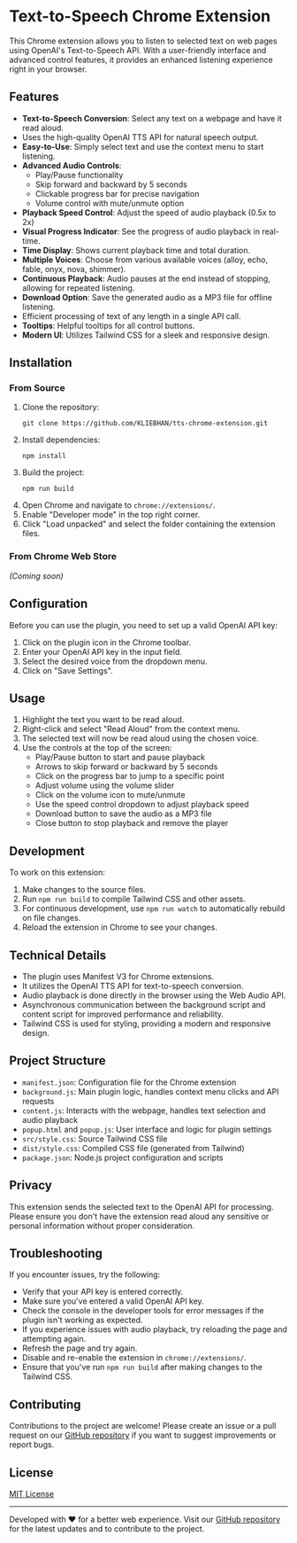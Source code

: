 # Text-to-Speech Chrome Extension

This Chrome extension allows you to listen to selected text on web pages using OpenAI's Text-to-Speech API. With a user-friendly interface and advanced control features, it provides an enhanced listening experience right in your browser.

## Features

- **Text-to-Speech Conversion**: Select any text on a webpage and have it read aloud.
- Uses the high-quality OpenAI TTS API for natural speech output.
- **Easy-to-Use**: Simply select text and use the context menu to start listening.
- **Advanced Audio Controls**: 
  - Play/Pause functionality
  - Skip forward and backward by 5 seconds
  - Clickable progress bar for precise navigation
  - Volume control with mute/unmute option
- **Playback Speed Control**: Adjust the speed of audio playback (0.5x to 2x)
- **Visual Progress Indicator**: See the progress of audio playback in real-time.
- **Time Display**: Shows current playback time and total duration.
- **Multiple Voices**: Choose from various available voices (alloy, echo, fable, onyx, nova, shimmer).
- **Continuous Playback**: Audio pauses at the end instead of stopping, allowing for repeated listening.
- **Download Option**: Save the generated audio as a MP3 file for offline listening.
- Efficient processing of text of any length in a single API call.
- **Tooltips**: Helpful tooltips for all control buttons.
- **Modern UI**: Utilizes Tailwind CSS for a sleek and responsive design.

## Installation

### From Source
1. Clone the repository:
   ```
   git clone https://github.com/KLIEBHAN/tts-chrome-extension.git
   ```
2. Install dependencies:
   ```
   npm install
   ```
3. Build the project:
   ```
   npm run build
   ```
4. Open Chrome and navigate to `chrome://extensions/`.
5. Enable "Developer mode" in the top right corner.
6. Click "Load unpacked" and select the folder containing the extension files.

### From Chrome Web Store
*(Coming soon)*

## Configuration

Before you can use the plugin, you need to set up a valid OpenAI API key:

1. Click on the plugin icon in the Chrome toolbar.
2. Enter your OpenAI API key in the input field.
3. Select the desired voice from the dropdown menu.
4. Click on "Save Settings".

## Usage

1. Highlight the text you want to be read aloud.
2. Right-click and select "Read Aloud" from the context menu.
3. The selected text will now be read aloud using the chosen voice.
4. Use the controls at the top of the screen:
   - Play/Pause button to start and pause playback
   - Arrows to skip forward or backward by 5 seconds
   - Click on the progress bar to jump to a specific point
   - Adjust volume using the volume slider
   - Click on the volume icon to mute/unmute
   - Use the speed control dropdown to adjust playback speed
   - Download button to save the audio as a MP3 file
   - Close button to stop playback and remove the player

## Development

To work on this extension:

1. Make changes to the source files.
2. Run `npm run build` to compile Tailwind CSS and other assets.
3. For continuous development, use `npm run watch` to automatically rebuild on file changes.
4. Reload the extension in Chrome to see your changes.

## Technical Details

- The plugin uses Manifest V3 for Chrome extensions.
- It utilizes the OpenAI TTS API for text-to-speech conversion.
- Audio playback is done directly in the browser using the Web Audio API.
- Asynchronous communication between the background script and content script for improved performance and reliability.
- Tailwind CSS is used for styling, providing a modern and responsive design.

## Project Structure

- `manifest.json`: Configuration file for the Chrome extension
- `background.js`: Main plugin logic, handles context menu clicks and API requests
- `content.js`: Interacts with the webpage, handles text selection and audio playback
- `popup.html` and `popup.js`: User interface and logic for plugin settings
- `src/style.css`: Source Tailwind CSS file
- `dist/style.css`: Compiled CSS file (generated from Tailwind)
- `package.json`: Node.js project configuration and scripts

## Privacy

This extension sends the selected text to the OpenAI API for processing. Please ensure you don't have the extension read aloud any sensitive or personal information without proper consideration.

## Troubleshooting

If you encounter issues, try the following:
- Verify that your API key is entered correctly.
- Make sure you've entered a valid OpenAI API key.
- Check the console in the developer tools for error messages if the plugin isn't working as expected.
- If you experience issues with audio playback, try reloading the page and attempting again.
- Refresh the page and try again.
- Disable and re-enable the extension in `chrome://extensions/`.
- Ensure that you've run `npm run build` after making changes to the Tailwind CSS.

## Contributing

Contributions to the project are welcome! Please create an issue or a pull request on our [GitHub repository](https://github.com/KLIEBHAN/tts-chrome-extension) if you want to suggest improvements or report bugs.

## License

[MIT License](LICENSE)

---

Developed with ❤️ for a better web experience. Visit our [GitHub repository](https://github.com/KLIEBHAN/tts-chrome-extension) for the latest updates and to contribute to the project.